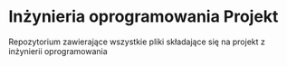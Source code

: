 # Inżynieria oprogramowania Projekt

Repozytorium zawierające wszystkie pliki składające się na projekt z inżynierii oprogramowania
